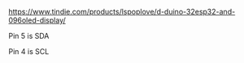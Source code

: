 https://www.tindie.com/products/lspoplove/d-duino-32esp32-and-096oled-display/


Pin 5 is SDA

Pin 4 is SCL
